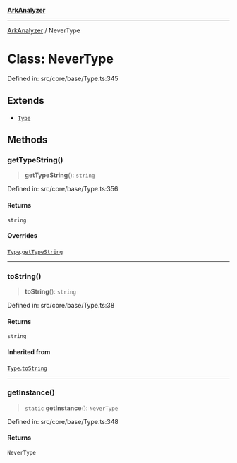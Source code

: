 [**ArkAnalyzer**](../README.md)

***

[ArkAnalyzer](../globals.md) / NeverType

# Class: NeverType

Defined in: src/core/base/Type.ts:345

## Extends

- [`Type`](Type.md)

## Methods

### getTypeString()

> **getTypeString**(): `string`

Defined in: src/core/base/Type.ts:356

#### Returns

`string`

#### Overrides

[`Type`](Type.md).[`getTypeString`](Type.md#gettypestring)

***

### toString()

> **toString**(): `string`

Defined in: src/core/base/Type.ts:38

#### Returns

`string`

#### Inherited from

[`Type`](Type.md).[`toString`](Type.md#tostring)

***

### getInstance()

> `static` **getInstance**(): `NeverType`

Defined in: src/core/base/Type.ts:348

#### Returns

`NeverType`
